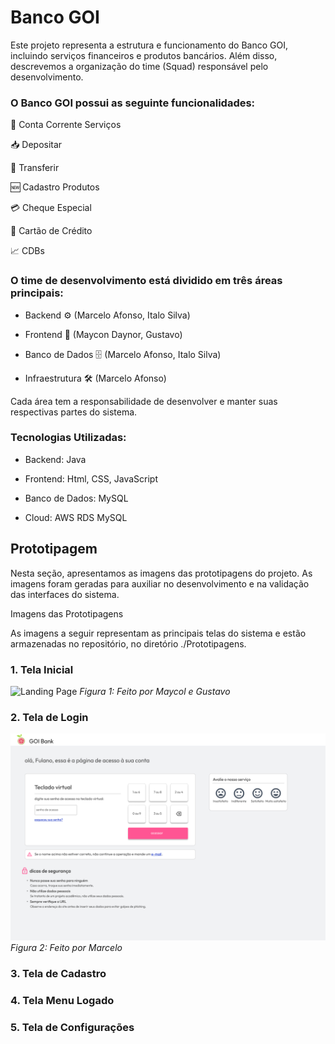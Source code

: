 # Banco GOI
Este projeto representa a estrutura e funcionamento do Banco GOI, incluindo serviços financeiros e produtos bancários. Além disso, descrevemos a organização do time (Squad) responsável pelo desenvolvimento.

### O Banco GOI possui as seguinte funcionalidades:

📂 Conta Corrente Serviços

📥 Depositar

🔄 Transferir

🆕 Cadastro Produtos

💳 Cheque Especial

🏦 Cartão de Crédito

📈 CDBs

### O time de desenvolvimento está dividido em três áreas principais:

- Backend ⚙️ (Marcelo Afonso, Italo Silva)

- Frontend 🎨 (Maycon Daynor, Gustavo)

- Banco de Dados 🗄️ (Marcelo Afonso, Italo Silva)

- Infraestrutura 🛠️ (Marcelo Afonso)

Cada área tem a responsabilidade de desenvolver e manter suas respectivas partes do sistema.

### Tecnologias Utilizadas:

- Backend: Java 

- Frontend: Html, CSS, JavaScript

- Banco de Dados: MySQL

- Cloud: AWS RDS MySQL 

## Prototipagem

Nesta seção, apresentamos as imagens das prototipagens do projeto. As imagens foram geradas para auxiliar no desenvolvimento e na validação das interfaces do sistema.

Imagens das Prototipagens

As imagens a seguir representam as principais telas do sistema e estão armazenadas no repositório, no diretório ./Prototipagens.

### 1. Tela Inicial
![Landing Page](./Prototipagens/landing-page.png)
*Figura 1: Feito por Maycol e Gustavo*


### 2. Tela de Login
![Login](./Prototipagens/login.png)
*Figura 2: Feito por Marcelo*


### 3. Tela de Cadastro



### 4. Tela Menu Logado



### 5. Tela de Configurações



